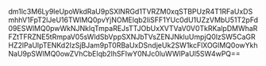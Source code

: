 dm1lc3M6Ly9leUpoWkdRaU9pSXlNRGd1TVRZM0xqSTBPUzR4T1RFaUxDSmhhV1FpT2lJeU16TWlMQ0pvYjNOMElqb2liSFF1YUc0dU1UZzVMbU51T2pFd09ESWlMQ0pwWkNJNklqTmpaREJsTTJObUxXVTVaV0V0TkRKalpDMWhaRFZtTFRZNE5tRmpaV05sWldSbVppSXNJbTVsZENJNkluUmpjQ0lzSW5CaGRHZ2lPaUlpTENKd2IzSjBJam9pT0RBaUxDSndjeUk2SW1kcFlXOGlMQ0owYkhNaU9pSWlMQ0owZVhCbElqb2lhSFIwY0NJc0luWWlPaUl5SW4wPQ==
